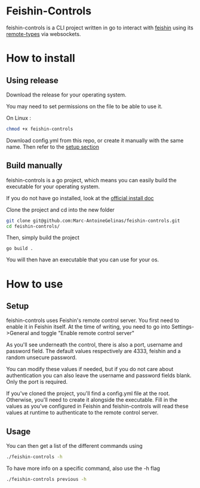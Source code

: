 # Feishin-Controls
feishin-controls is a CLI project written in go to interact with [feishin](https://github.com/jeffvli/feishin) using its [remote-types](https://github.com/jeffvli/feishin/blob/904f05ff61c5ce90e8edede1b39068d3fb6a3c83/src/shared/types/remote-types.ts) via websockets.

# How to install
## Using release
Download the release for your operating system.

You may need to set permissions on the file to be able to use it.

On Linux :
```bash
chmod +x feishin-controls
```

Download config.yml from this repo, or create it manually with the same name. Then refer to the [setup section](#setup)
## Build manually
feishin-controls is a go project, which means you can easily build the executable for your operating system.

If you do not have go installed, look at the [official install doc](https://go.dev/doc/install)

Clone the project and cd into the new folder
```bash
git clone git@github.com:Marc-AntoineGelinas/feishin-controls.git
cd feishin-controls/
```

Then, simply build the project
```
go build .
```

You will then have an executable that you can use for your os.

# How to use
## Setup
feishin-controls uses Feishin's remote control server. You first need to enable it in Feishin itself.
At the time of writing, you need to go into Settings->General and toggle "Enable remote control server"

As you'll see underneath the control, there is also a port, username and password field. The default values respectively are 4333, feishin and a random unsecure password.

You can modify these values if needed, but if you do not care about authentication you can also leave the username and password fields blank. Only the port is required.

If you've cloned the project, you'll find a config.yml file at the root. Otherwise, you'll need to create it alongside the executable.
Fill in the values as you've configured in Feishin and feishin-controls will read these values at runtime to authenticate to the remote control server.

## Usage
You can then get a list of the different commands using
```bash
./feishin-controls -h
```

To have more info on a specific command, also use the -h flag

```bash
./feishin-controls previous -h
```
